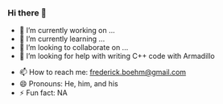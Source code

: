 ### Hi there 👋

<!--
**fboehm/fboehm** is a ✨ _special_ ✨ repository because its `README.md` (this file) appears on your GitHub profile.

Here are some ideas to get you started:

-->

- 🔭 I’m currently working on ...
- 🌱 I’m currently learning ...
- 👯 I’m looking to collaborate on ...
- 🤔 I’m looking for help with writing C++ code with Armadillo
<!--
- 💬 Ask me about ...
-->
- 📫 How to reach me: frederick.boehm@gmail.com
- 😄 Pronouns: He, him, and his
- ⚡ Fun fact: NA
